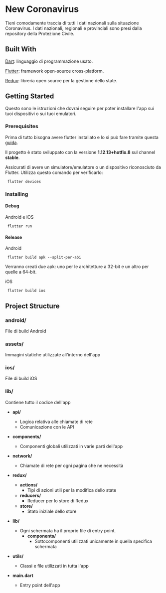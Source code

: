 # New Coronavirus

Tieni comodamente traccia di tutti i dati nazionali sulla situazione Coronavirus. I dati nazionali, regionali e provinciali sono presi dalla repository della Protezione Civile.

## Built With

[Dart](https://dart.dev/ "Dart"): linguaggio di programmazione usato.

[Flutter](https://flutter.dev/ "Flutter"): framework open-source cross-platform.

[Redux](https://github.com/brianegan/flutter_redux "Flutter Redux"): libreria open source per la gestione dello state.

## Getting Started

Questo sono le istruzioni che dovrai seguire per poter installare l'app sui tuoi dispositivi o sui tuoi emulatori.

### Prerequisites

Prima di tutto bisogna avere flutter installato e lo si può fare tramite questa [guida](https://flutter.dev/docs/get-started/install "guida").

Il progetto è stato sviluppato con la versione **1.12.13+hotfix.8** sul channel **stable**.

Assicurati di avere un simulatore/emulatore o un dispositivo riconosciuto da Flutter. Utilizza questo comando per verificarlo:
```shell
 flutter devices
```

### Installing
#### Debug
Android e iOS
```shell
 flutter run
```
#### Release
Android
```shell
 flutter build apk --split-per-abi
```
Verranno creati due apk: uno per le architetture a 32-bit e un altro per quelle a 64-bit.

iOS
```shell
 flutter build ios
```

## Project Structure
### android/
File di build Android
### assets/
Immagini statiche utilizzate all'interno dell'app
### ios/
File di build iOS
### lib/
Contiene tutto il codice dell'app
- **api/**
    - Logica relativa alle chiamate di rete
    - Comunicazione con le API

- **components/**
    - Componenti globali utilizzati in varie parti dell'app

- **network/**
    - Chiamate di rete per ogni pagina che ne necessità

- **redux/**
    - **actions/**
      - Tipi di azioni utili per la modifica dello state
    - **reducers/**
      - Reducer per lo store di Redux
    - **store/**
      - Stato iniziale dello store

- **lib/**
     - Ogni schermata ha il proprio file di entry point.
	   - **components/**
	     - Sottocomponenti utilizzati unicamente in quella specifica schermata

- **utils/**
	- Classi e file utilizzati in tutta l'app

- **main.dart**
	- Entry point dell'app
